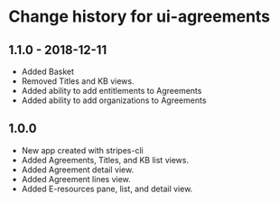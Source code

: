 # Change history for ui-agreements

## 1.1.0 - 2018-12-11
* Added Basket
* Removed Titles and KB views.
* Added ability to add entitlements to Agreements
* Added ability to add organizations to Agreements

## 1.0.0

* New app created with stripes-cli
* Added Agreements, Titles, and KB list views.
* Added Agreement detail view.
* Added Agreement lines view.
* Added E-resources pane, list, and detail view.
